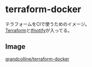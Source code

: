 # terraform-docker
テラフォームをCIで使うためのイメージ。  
[Terraform](https://github.com/hashicorp/terraform)と[tfnotify](https://github.com/mercari/tfnotify)が入ってる。

## Image

[grandcolline/terraform-docker](https://hub.docker.com/r/grandcolline/terraform-docker/)
